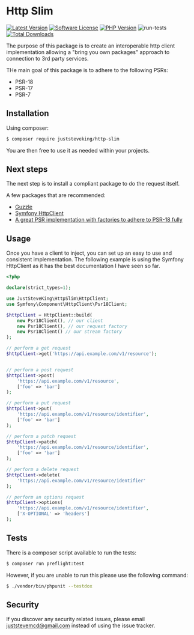 # Http Slim

<!-- BADGES_START -->
[![Latest Version][badge-release]][packagist]
[![Software License][badge-license]][license]
[![PHP Version][badge-php]][php]
![run-tests](https://github.com/JustSteveKing/http-slim/workflows/run-tests/badge.svg)
[![Total Downloads][badge-downloads]][downloads]

[badge-release]: https://img.shields.io/packagist/v/juststeveking/http-slim.svg?style=flat-square&label=release
[badge-license]: https://img.shields.io/packagist/l/juststeveking/http-slim.svg?style=flat-square
[badge-php]: https://img.shields.io/packagist/php-v/juststeveking/http-slim.svg?style=flat-square

[badge-downloads]: https://img.shields.io/packagist/dt/juststeveking/http-slim.svg?style=flat-square&colorB=mediumvioletred

[packagist]: https://packagist.org/packages/juststeveking/http-slim
[license]: https://github.com/JustSteveKing/http-slim/blob/master/LICENSE
[php]: https://php.net
[downloads]: https://packagist.org/packages/juststeveking/http-slim
<!-- BADGES_END -->

The purpose of this package is to create an interoperable http client implementation allowing a "bring you own packages" approach to connection to 3rd party services.

THe main goal of this package is to adhere to the following PSRs:

- PSR-18
- PSR-17
- PSR-7


## Installation

Using composer:

```bash
$ composer require juststeveking/http-slim
```

You are then free to use it as needed within your projects.

## Next steps

The next step is to install a compliant package to do the request itself.

A few packages that are recommended:

- [Guzzle](http://docs.guzzlephp.org/en/stable/)
- [Symfony HttpClient](https://symfony.com/doc/current/components/http_client.html)
- [A great PSR implementation with factories to adhere to PSR-18 fully](https://github.com/Nyholm/psr7)


## Usage

Once you have a client to inject, you can set up an easy to use and consistent implementation. The following example is using the Symfony HttpClient as it has the best documentation I have seen so far.


```php
<?php

declare(strict_types=1);

use JustSteveKing\HttpSlim\HttpClient;
use Symfony\Component\HttpClient\Psr18Client;

$httpClient = HttpClient::build(
    new Psr18Client(), // our client
    new Psr18Client(), // our request factory
    new Psr18Client() // our stream factory
);

// perform a get request
$httpClient->get('https://api.example.com/v1/resource');


// perform a post request
$httpClient->post(
    'https://api.example.com/v1/resource',
    ['foo' => 'bar']
);

// perform a put request
$httpClient->put(
    'https://api.example.com/v1/resource/identifier',
    ['foo' => 'bar']
);

// perform a patch request
$httpClient->patch(
    'https://api.example.com/v1/resource/identifier',
    ['foo' => 'bar']
);

// perform a delete request
$httpClient->delete(
    'https://api.example.com/v1/resource/identifier'
);

// perform an options request
$httpClient->options(
    'https://api.example.com/v1/resource/identifier',
    ['X-OPTIONAL' => 'headers']
);
```

## Tests

There is a composer script available to run the tests:

```bash
$ composer run preflight:test
```

However, if you are unable to run this please use the following command:

```bash
$ ./vendor/bin/phpunit --testdox
```

## Security

If you discover any security related issues, please email juststevemcd@gmail.com instead of using the issue tracker.

